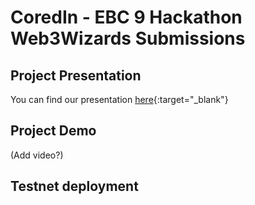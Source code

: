 # CoredIn - EBC 9 Hackathon Web3Wizards Submissions

## Project Presentation

You can find our presentation [here](https://www.canva.com/design/DAFyLR0keU8/rTj4WoBQXyiraOsQPNotTQ/view?utm_content=DAFyLR0keU8&utm_campaign=designshare&utm_medium=link&utm_source=viewer){:target="\_blank"}

## Project Demo

(Add video?)

## Testnet deployment
